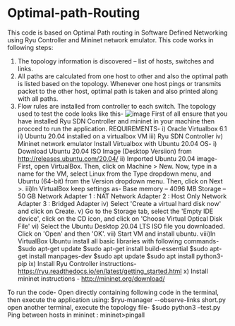 # Optimal-path-Routing
This code is based on Optimal Path routing in Software Defined Networking using Ryu Controller and Mininet network emulator.
This code works in following steps:
1. The topology information is discovered – list of hosts, switches and links.
2. All paths are calculated from one host to other and also the optimal path is listed
based on the topology. Whenever one host pings or transmits packet to the other
host, optimal path is taken and also printed along with all paths.
3. Flow rules are installed from controller to each switch.
The topology used to test the code looks like this-
![image](https://user-images.githubusercontent.com/83832139/130363645-b5edb608-8842-48e9-9642-9923183749d5.png)
First of all ensure that you have installed Ryu SDN Controller and mininet in your machine then procced to run the application.
REQUIREMENTS-
i) Oracle Virtualbox 6.1
ii) Ubuntu 20.04 installed on a virtualbox VM
iii) Ryu SDN Controller
iv) Mininet network emulator
Install Virtualbox with Ubuntu 20.04 OS-
i) Download Ubuntu 20.04 ISO Image (Desktop Versiion) from http://releases.ubuntu.com/20.04/
ii) Imported Ubuntu 20.04 image- 
First, open VirtualBox. Then, click on Machine > New. Now, type in a name for the VM, select Linux from the Type dropdown menu, and Ubuntu (64-bit) from the Version dropdown menu. Then, click on Next >.
iii)In VirtualBox keep settings as-
Base memory – 4096 MB
Storage – 50 GB
Network Adapter 1 : NAT
Network Adapter 2 : Host Only
Network Adapter 3 : Bridged Adapter
iv) Select 'Create a virtual hard disk now' and click on Create.
v) Go to the Storage tab, select the 'Empty IDE device', click on the CD icon, and click on 'Choose Virtual Optical Disk File'
vi) Select the Ubuntu Desktop 20.04 LTS ISO file you downloaded. Click on 'Open' and then 'OK'.
vii) Start VM and install ubuntu.
viii)In VirtualBox Ubuntu install all basic libraries with following commands-
$sudo apt-get update
$sudo apt-get install build-essential
$sudo apt-get install manpages-dev
$sudo apt update
$sudo apt install python3-pip
ix) Install Ryu Controller instructions- https://ryu.readthedocs.io/en/latest/getting_started.html
x) Install mininet instructions - http://mininet.org/download/

To run the code-
Open directly containing following code in the terminal, then execute the application using:
$ryu-manager --observe-links short.py
open another terminal, execute the topology file-
$sudo python3 –test.py
Ping between hosts in mininet :
mininet>pingall
